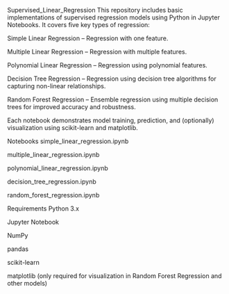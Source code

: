Supervised_Linear_Regression
This repository includes basic implementations of supervised regression models using Python in Jupyter Notebooks. It covers five key types of regression:

Simple Linear Regression – Regression with one feature.

Multiple Linear Regression – Regression with multiple features.

Polynomial Linear Regression – Regression using polynomial features.

Decision Tree Regression – Regression using decision tree algorithms for capturing non-linear relationships.

Random Forest Regression – Ensemble regression using multiple decision trees for improved accuracy and robustness.

Each notebook demonstrates model training, prediction, and (optionally) visualization using scikit-learn and matplotlib.

Notebooks
simple_linear_regression.ipynb

multiple_linear_regression.ipynb

polynomial_linear_regression.ipynb

decision_tree_regression.ipynb

random_forest_regression.ipynb

Requirements
Python 3.x

Jupyter Notebook

NumPy

pandas

scikit-learn

matplotlib (only required for visualization in Random Forest Regression and other models)
